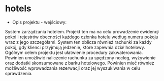 # hotels

- Opis projektu - wejściowy:

System zarządzania hotelem. Projekt ten ma na celu prowadzenie ewidencji pokoi i rejestrów
obecności każdego członka hotelu według numeru pokoju wraz z jego szczegółami. System ten
oblicza również rachunki za każdy pokój, gdy klienci przyjmują jedzenie, które zapewnia dział
hotelowy. Ogólnym celem projektu jest ułatwienie procedury zakwaterowania. Powinien
umożliwić naliczenie rachunku za spędzony nocleg, wyżywienie oraz dodatki skonsumowane
z barku hotelowego. Powinien mieć również możliwość wprowadzania rezerwacji oraz jej
wyszukiwania w celu sprawdzenia.
